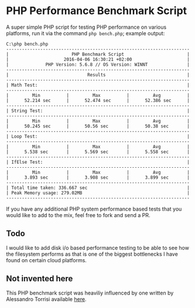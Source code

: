 # PHP Performance Benchmark Script

A super simple PHP script for testing PHP performance on various platforms, run it via the command `php bench.php`; example output:

```
C:\php bench.php
----------------------------------------------------------------------
|                        PHP Benchmark Script                        |
|                     2016-04-06 16:30:21 +02:00                     |
|              PHP Version: 5.6.8 // OS Version: WINNT               |
----------------------------------------------------------------------
|                              Results                               |
----------------------------------------------------------------------
| Math Test:                                                         |
----------------------------------------------------------------------
|         Min          |         Max          |         Avg          |
|      52.214 sec      |      52.474 sec      |      52.386 sec      |
----------------------------------------------------------------------
| String Test:                                                       |
----------------------------------------------------------------------
|         Min          |         Max          |         Avg          |
|      50.245 sec      |      50.56 sec       |      50.38 sec       |
----------------------------------------------------------------------
| Loop Test:                                                         |
----------------------------------------------------------------------
|         Min          |         Max          |         Avg          |
|      5.538 sec       |      5.569 sec       |      5.558 sec       |
----------------------------------------------------------------------
| IfElse Test:                                                       |
----------------------------------------------------------------------
|         Min          |         Max          |         Avg          |
|      3.893 sec       |      3.908 sec       |      3.899 sec       |
----------------------------------------------------------------------
| Total time taken: 336.667 sec                                      |
| Peak Memory usage: 279.02MB                                        |
----------------------------------------------------------------------

```

If you have any additional PHP system performance based tests that you would like to add to the mix, feel free to fork and send a PR.

## Todo

I would like to add disk i/o based performance testing to be able to see how the filesystem performs as that is one of the biggest bottlenecks I have found on certain cloud platforms.

## Not invented here
This PHP benchmark script was heaviliy influenced by one written by Alessandro Torrisi available [here](http://www.php-benchmark-script.com/).